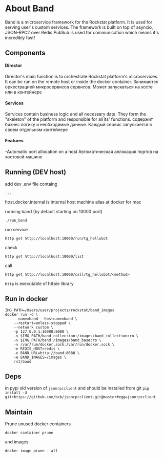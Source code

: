 # About Band

Band is a microservice framework for the Rockstat platform. It is used for serving user's custom services.
The framework is built on top of asyncio, JSON-RPC2 over Redis PubSub is used for communication which means it's incredibly fast!


## Components

#### Director

Director's main function is to orchestrate Rockstat platform's microservices. It can be run on the remote host or inside the docker container.
Занимается оркестрацией микросервисов сервисов.
Может запускаться на хосте или в контейнере

#### Services
Services contain business logic and all necessary data. They form the "skeleton" of the platform and responsible for all its' functions. 
содержит бизнес логику и необходимые данные.
Каждый сервис запускается в своем отдельном контейнере

#### Features

-Automatic port allocation on a host
Автоматическая аллокация портов на хостовой машине


## Running (DEV host)

add dev .env file containg

    ...


host.docker.internal is internal host machine alias at docker for mac

running band (by default starting on 10000 port)

    ./run_band

run service

    http get http://localhost:10000/run/tg_hellobot

check

    http get http://localhost:10000/list

call

    http get http://localhost:10000/call/tg_hellobot/<method>

`http` is executable of httpie library

## Run in docker

    IMG_PATH=/Users/user/projects/rockstat/band_images
    docker run -d \
        --name=band --hostname=band \
        --restart=unless-stopped \
        --network custom \
        -p 127.0.0.1:10000:8080 \
        -v $IMG_PATH/band_collection:/images/band_collection:ro \
        -v $IMG_PATH/band:/images/band_base:ro \
        -v /var/run/docker.sock:/var/run/docker.sock \
        -e REDIS_HOST=redis \
        -e BAND_URL=http://band:8080 \
        -e BAND_IMAGES=/images \
        rst/band

## Deps

in pypi old version of `jsonrpcclient` and should be installed from git `pip install -U git+https://github.com/bcb/jsonrpcclient.git@master#egg=jsonrpcclient`

## Maintain

Prune unused docker containers

    docker container prune
    
and images

    docker image prune --all

